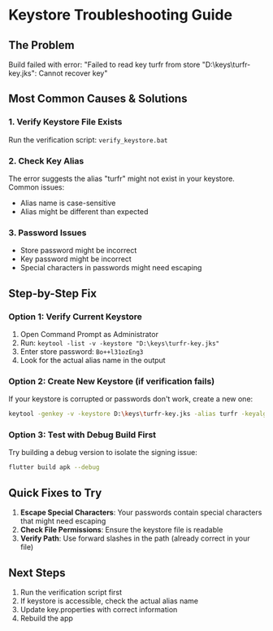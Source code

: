 # Keystore Troubleshooting Guide

## The Problem
Build failed with error: "Failed to read key turfr from store "D:\keys\turfr-key.jks": Cannot recover key"

## Most Common Causes & Solutions

### 1. Verify Keystore File Exists
Run the verification script: `verify_keystore.bat`

### 2. Check Key Alias
The error suggests the alias "turfr" might not exist in your keystore. Common issues:
- Alias name is case-sensitive
- Alias might be different than expected

### 3. Password Issues
- Store password might be incorrect
- Key password might be incorrect
- Special characters in passwords might need escaping

## Step-by-Step Fix

### Option 1: Verify Current Keystore
1. Open Command Prompt as Administrator
2. Run: `keytool -list -v -keystore "D:\keys\turfr-key.jks"`
3. Enter store password: `Bo++l31ozEng3`
4. Look for the actual alias name in the output

### Option 2: Create New Keystore (if verification fails)
If your keystore is corrupted or passwords don't work, create a new one:

```bash
keytool -genkey -v -keystore D:\keys\turfr-key.jks -alias turfr -keyalg RSA -keysize 2048 -validity 10000
```

### Option 3: Test with Debug Build First
Try building a debug version to isolate the signing issue:
```bash
flutter build apk --debug
```

## Quick Fixes to Try

1. **Escape Special Characters**: Your passwords contain special characters that might need escaping
2. **Check File Permissions**: Ensure the keystore file is readable
3. **Verify Path**: Use forward slashes in the path (already correct in your file)

## Next Steps
1. Run the verification script first
2. If keystore is accessible, check the actual alias name
3. Update key.properties with correct information
4. Rebuild the app

